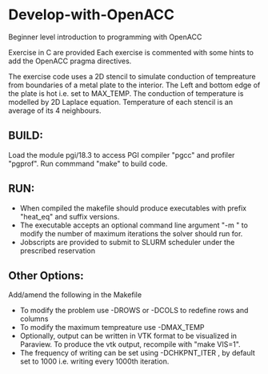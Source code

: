 # Develop-with-OpenACC
Beginner level introduction to programming with OpenACC  

Exercise in C are provided
Each exercise is commented with some hints to add the OpenACC pragma directives.

The exercise code uses a 2D stencil to simulate conduction of tempreature from boundaries of a metal plate to the interior. 
The Left and bottom edge of the plate is hot i.e. set to MAX_TEMP. 
The conduction of temperature is modelled by 2D Laplace equation. 
Temperature of each stencil is an average of its 4 neighbours.


BUILD:
-----
Load the module pgi/18.3 to access PGI compiler "pgcc" and profiler "pgprof". 
Run commmand "make" to build code.

RUN: 
----
- When compiled the makefile should produce executables with prefix "heat_eq" and suffix versions.
- The executable accepts an optional command line argument "-m " to modify the number of maximum iterations the solver should run for.
- Jobscripts are provided to submit to SLURM scheduler under the prescribed reservation




Other Options:
--------------
Add/amend the following in the Makefile
- To modify the problem use -DROWS or -DCOLS to redefine rows and columns
- To modify the maximum tempreature use -DMAX_TEMP
- Optionally, output can be written in VTK format to be visualized in Paraview. 
  To produce the vtk output, recompile with "make VIS=1". 
- The frequency of writing can be set using -DCHKPNT_ITER , by default set to 1000 i.e. writing every 1000th iteration.


